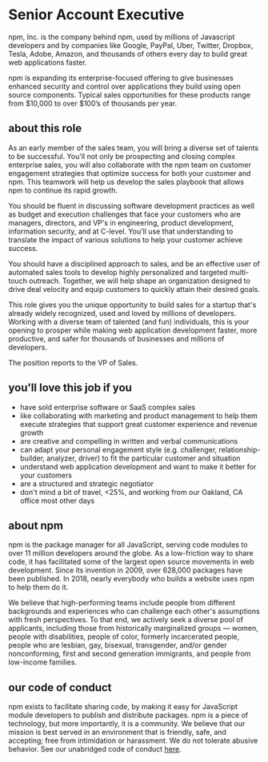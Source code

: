 # Senior Account Executive

npm, Inc. is the company behind npm, used by millions of Javascript developers and 
by companies like Google, PayPal, Uber, Twitter, Dropbox, Tesla, Adobe, 
Amazon, and thousands of others every day to build great web applications faster.

npm is expanding its enterprise-focused offering to give businesses enhanced 
security and control over applications they build using open source components. 
Typical sales opportunities for these products range from $10,000 to over 
$100’s of thousands per year.

## about this role

As an early member of the sales team, you will bring a diverse set of talents
to be successful. You'll not only be prospecting and closing complex enterprise
sales, you will also collaborate with the npm team on customer engagement strategies 
that optimize success for both your customer and npm. This teamwork will help us
develop the sales playbook that allows npm to continue its rapid growth.

You should be fluent in discussing software development practices as well as budget
and execution challenges that face your customers who are managers, directors, and VP's
in engineering, product development, information security, and at C-level. You'll use
that understanding to translate the impact of various solutions to help your customer
achieve success.

You should have a disciplined approach to sales, and be an effective user of 
automated sales tools to develop highly personalized and targeted multi-touch 
outreach. Together, we will help shape an organization designed to drive 
deal velocity and equip customers to quickly attain their desired goals.

This role gives you the unique opportunity to build sales for a startup that's 
already widely recognized, used and loved by millions of developers. Working with
a diverse team of talented (and fun) individuals, this is your opening to prosper
while making web application development faster, more productive, and safer for
thousands of businesses and millions of developers.

The position reports to the VP of Sales.

## you'll love this job if you

* have sold enterprise software or SaaS complex sales
* like collaborating with marketing and product management to
help them execute strategies that support great customer experience and 
revenue growth
* are creative and compelling in written and verbal communications
* can adapt your personal engagement style (e.g. challenger, relationship-builder, 
analyzer, driver) to fit the particular customer and situation
* understand web application development and want to make it better for your customers
* are a structured and strategic negotiator
* don't mind a bit of travel, <25%, and working from our Oakland, CA office most other days


## about npm

npm is the package manager for all JavaScript, serving code modules to
over 11 million developers around the globe. As a low-friction way to
share code, it has facilitated some of the largest open source
movements in web development. Since its invention in 2009, over
628,000 packages have been published. In 2018, nearly everybody who
builds a website uses npm to help them do it.

We believe that high-performing teams include people from different
backgrounds and experiences who can challenge each other's assumptions
with fresh perspectives. To that end, we actively seek a diverse pool
of applicants, including those from historically marginalized groups —
women, people with disabilities, people of color, formerly
incarcerated people, people who are lesbian, gay, bisexual,
transgender, and/or gender nonconforming, first and second generation
immigrants, and people from low-income families.

## our code of conduct

npm exists to facilitate sharing code, by making it easy for
JavaScript module developers to publish and distribute packages.  npm
is a piece of technology, but more importantly, it is a community.  We
believe that our mission is best served in an environment that is
friendly, safe, and accepting; free from intimidation or harassment.
We do not tolerate abusive behavior.  See our unabridged code of
conduct [here](https://www.npmjs.com/policies/conduct).

